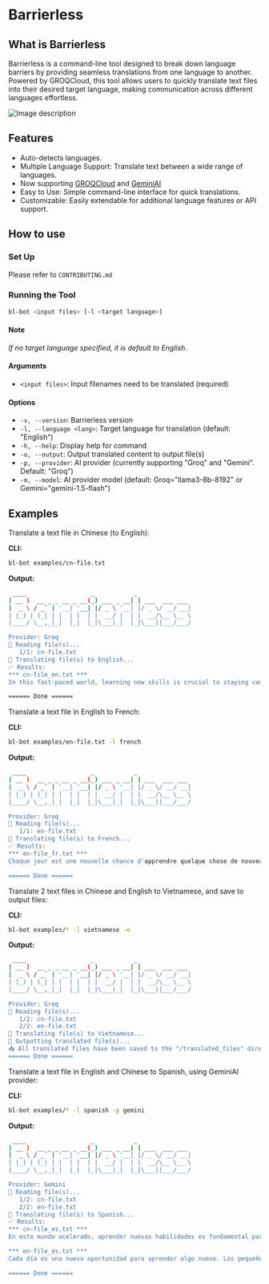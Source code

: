 # Barrierless

## What is Barrierless

Barrierless is a command-line tool designed to break down language barriers by providing seamless translations from one language to another. Powered by GROQCloud, this tool allows users to quickly translate text files into their desired target language, making communication across different languages effortless.

![Image description](https://dev-to-uploads.s3.amazonaws.com/uploads/articles/vdp44fsu4iljnv42fxa9.gif)

## Features

- Auto-detects languages.
- Multiple Language Support: Translate text between a wide range of languages.
- Now supporting [GROQCloud](https://console.groq.com/docs/) and [GeminiAI](https://ai.google.dev/gemini-api/docs)
- Easy to Use: Simple command-line interface for quick translations.
- Customizable: Easily extendable for additional language features or API support.

## How to use

### Set Up

Please refer to `CONTRIBUTING.md`

### Running the Tool

```sh
bl-bot <input files> [-l <target language>]
```

#### Note

_If no target language specified, it is default to English._

#### Arguments

- `<input files>`: Input filenames need to be translated (required)

#### Options

- `-v, --version`: Barrierless version
- `-l, --language <lang>`: Target language for translation (default: "English")
- `-h, --help`: Display help for command
- `-o, --output`: Output translated content to output file(s)
- `-p, --provider`: AI provider (currently supporting "Groq" and "Gemini". Default: "Groq")
- `-m, --model`: AI provider model (default: Groq="llama3-8b-8192" or Gemini="gemini-1.5-flash")

## Examples

Translate a text file in Chinese (to English):

**CLI:**

```sh
bl-bot examples/cn-file.txt
```

**Output:**

```sh
 ____                  _           _
| __ )  __ _ _ __ _ __(_) ___ _ __| | ___  ___ ___
|  _ \ / _` | '__| '__| |/ _ \ '__| |/ _ \/ __/ __|
| |_) | (_| | |  | |  | |  __/ |  | |  __/\__ \__ \
|____/ \__,_|_|  |_|  |_|\___|_|  |_|\___||___/___/

Provider: Groq
📂 Reading file(s)...
   1/1: cn-file.txt
🔄 Translating file(s) to English...
✅ Results:
*** cn-file_en.txt ***
In this fast-paced world, learning new skills is crucial to staying competitive. Whether it's programming, language learning, or other professional skills, continuous learning helps us constantly improve. Effort and perseverance will bring rich rewards. Success is not achieved overnight, but rather through continuous accumulation and hard work to realize our dreams.

====== Done ======
```

Translate a text file in English to French:

**CLI:**

```sh
bl-bot examples/en-file.txt -l french
```

**Output:**

```sh
 ____                  _           _
| __ )  __ _ _ __ _ __(_) ___ _ __| | ___  ___ ___
|  _ \ / _` | '__| '__| |/ _ \ '__| |/ _ \/ __/ __|
| |_) | (_| | |  | |  | |  __/ |  | |  __/\__ \__ \
|____/ \__,_|_|  |_|  |_|\___|_|  |_|\___||___/___/

Provider: Groq
📂 Reading file(s)...
   1/1: en-file.txt
🔄 Translating file(s) to French...
✅ Results:
*** en-file_fr.txt ***
Chaque jour est une nouvelle chance d'apprendre quelque chose de nouveau. De petits pas peuvent mener à de grands changements. Continuez d'essayer, et vous verrez des progrès avec le temps.

====== Done ======
```

Translate 2 text files in Chinese and English to Vietnamese, and save to output files:

**CLI:**

```sh
bl-bot examples/* -l vietnamese -o
```

**Output:**

```sh
 ____                  _           _
| __ )  __ _ _ __ _ __(_) ___ _ __| | ___  ___ ___
|  _ \ / _` | '__| '__| |/ _ \ '__| |/ _ \/ __/ __|
| |_) | (_| | |  | |  | |  __/ |  | |  __/\__ \__ \
|____/ \__,_|_|  |_|  |_|\___|_|  |_|\___||___/___/

Provider: Groq
📂 Reading file(s)...
   1/2: cn-file.txt
   2/2: en-file.txt
🔄 Translating file(s) to Vietnamese...
📝 Outputting translated file(s)...
📥 All translated files have been saved to the "/translated_files" directory.
====== Done ======
```

Translate a text file in English and Chinese to Spanish, using GeminiAI provider:

**CLI:**

```sh
bl-bot examples/* -l spanish -p gemini
```

**Output:**

```sh
 ____                  _           _
| __ )  __ _ _ __ _ __(_) ___ _ __| | ___  ___ ___
|  _ \ / _` | '__| '__| |/ _ \ '__| |/ _ \/ __/ __|
| |_) | (_| | |  | |  | |  __/ |  | |  __/\__ \__ \
|____/ \__,_|_|  |_|  |_|\___|_|  |_|\___||___/___/

Provider: Gemini
📂 Reading file(s)...
   1/2: cn-file.txt
   2/2: en-file.txt
🔄 Translating file(s) to Spanish...
✅ Results:
*** cn-file_es.txt ***
En este mundo acelerado, aprender nuevas habilidades es fundamental para mantenerse competitivo. Ya sea programación, aprendizaje de idiomas u otras habilidades profesionales, el aprendizaje continuo nos ayuda a progresar constantemente. El esfuerzo y la perseverancia traerán ricas recompensas. El éxito no se logra de la noche a la mañana, sino que es un sueño que se materializa a través de la acumulación y el esfuerzo constante.

*** en-file_es.txt ***
Cada día es una nueva oportunidad para aprender algo nuevo. Los pequeños pasos pueden llevar a grandes cambios. Sigue intentando, y verás progreso con el tiempo.

====== Done ======
```
